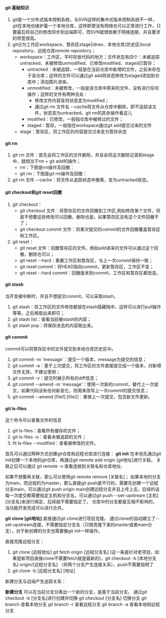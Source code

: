 #### git 基础知识
1. git是一个分布式版本控制系统，与SVN这样的集中式版本控制系统不一样，git在本地也维护着一个本地仓库，这样即使没有网络也可以正常进行工作，只要最后将自己的修改同步到远端即可，而SVN就很依赖于网络连接，并且要求的带宽很高。
2. git分为工作区workspace、暂存区stage|idnex、本地仓库(历史区)local repository、远程仓库remote repository；
    + workspace：工作区，平时存放代码的地方；文件状态有四个：未被追踪untracked、未被修改unmodified、已修改modified、staged已暂存；
        - untracked：未被追踪，一般是在当前仓库中新增的文件，之前未存在于该仓库；这样的文件可以通过git add将状态修改为staged添加到仓库中；添加图片进来。
        - unmodified：未被修改，一般是该仓库中原来的文件，没有进行任何操作；这样的文件有两种去处：
            + 修改文件内容变将状态变为modified；
            + 通过git rm 文件名 --cache将文件从仓库中删除，即不追踪该文件，状态变为untracked。git rm的其余操作看这儿
        - modified：已修改，一般指仓库中被修过的文件；
        - staged：暂存，一般指在workspace通过git add提交过来的文件
    + stage：暂存区，将工作区的内容提交过来变为暂存状态

#### git rm
1. git rm 文件：首先会将工作区的文件删除，并且会将这次删除记录到stage中，就相当于rm + git add的操作；
    + rm：下图是rm操作及回撤：
    + git rm：下图是git rm操作及回撤：
2. git rm 文件 --cache：将文件从追踪状态中撤离，变为untracked状态。

#### git checkout和git reset回撤
1. git checkout：
    + git checkout 文件：将暂存区的文件回撤到工作区,例如修改某个文件，但是不想要这些修改可以回撤，删除也是，如果暂存区没有这个文件回撤不了；
    + git checkout commit 文件：将某次提交的commit的文件回撤覆盖暂存区和工作区。
2. git reset：
    + git reset 文件：回撤暂存区的文件。例如add进来的文件可以通过这个回撤，删除也可以；
    + git reset --hard：重置工作区和暂存区，与上一次commit保持一致；
    + git reset commit：将HEAD指向commit，更新暂存区，工作区不变；
    + git reset --hard commit：回撤版本到commit，工作区和暂存区都改变。
#### git stash
当开发被中断时，并且不想提交commit，可以采取stash。
1. git stash：将工作区的文件修改都放在stash隐藏栈中，这样可以进行pull操作等等，之后再取出来即可；
2. git stash list：查看当前被stash的内容；
2. git stash pop：将保存进去的内容取出来。

#### git commit
commit可以将暂存区中的文件提交到本地仓库历史区中。
1. git commit -m 'message'：提交一个版本，message为提交的信息；
2. git commit -a：基于上次提交，将工作区的文件直接提交成一个版本，对新增文件无效，不建议使用；
3. git commit -v：提交时展示所有的diff信息；
4. git commit --amend -m 'message'：使用一次新的commit，替代上一次提交，如果代码没有任何新变化，则用来改写上一次commit的提交信息；
5. git commit --amend [file1] [file2]：重做上一次提交，包含新文件更新。

#### git ls-files
这个命令可以查看文件的信息
1. git ls-files：查看所有缓存的文件；
2. git ls-files -o：查看未被追踪的文件；
3. fit ls-files --modified：查看被修改的文件。

首先可以通过两种方式创建git仓库和远程仓库进行连接：
**git init**
在本地先通过git init创建一个本地的git仓库，再通过git remote add origin [git地址]进行关联。
关联之后可以通过 git remote -v 查看连接到关联名和仓库地址;
<!-- TODO 将图片加进来 -->
如果不想要再关联，那么可以使用git remote remove [关联名]；
如果本地的分支为main，而远程的为master，那么直接git push是不行的，需要先创建一个远程分支main，可以通过git push origin main创建远程分支并且上传上去，后续的话每一次提交都需要指定主机和分支名，可以通过git push --set-upstream [主机] [分支名]来进行绑定，后续就不需要指定了。
仓库中的分支都是互相不影响的，当功能开发完成可以进行合并。

**git clone [git地址]**
直接通过git clone进行项目克隆。
通过clone的自动建立了--set-upstream连接，不需要指定分支名（只限克隆下来的master或者main分支），对于新创建的分支也需要像git init一样操作。

直接克隆远程分支：

1. git clone [远程地址] 
   git fetch origin [远程分支名] (这一条是针对老项目，如果是新项目直接clone不需要fetch就是最新的)，git checkout -b [本地分支名] origin/[远程分支名] （将两个分支产生连接关系），push不需要指明了
2. git clone -b [远程分支名] [地址]

新建分支与远端产生追踪关系：


**新建分支**
可以在当前分支分离出一个新的分支，是基于当前分支。
通过git checkout -b [分支名]进行创建并切换
git checkout [分支名] 切换分支
git branch 查看本地分支
git branch -r 查看远程分支
git branch -a 查看本地和远程分支